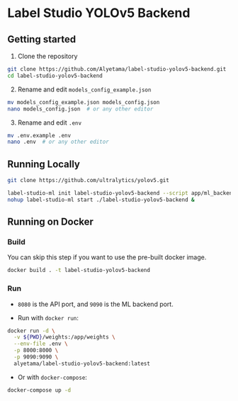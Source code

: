 # Label Studio YOLOv5 Backend

## Getting started

1. Clone the repository

```bash
git clone https://github.com/Alyetama/label-studio-yolov5-backend.git
cd label-studio-yolov5-backend
```

2. Rename and edit `models_config_example.json`

```bash
mv models_config_example.json models_config.json
nano models_config.json  # or any other editor
```

3. Rename and edit `.env`

```bash
mv .env.example .env
nano .env  # or any other editor
```

## Running Locally

```bash
git clone https://github.com/ultralytics/yolov5.git

label-studio-ml init label-studio-yolov5-backend --script app/ml_backend.py
nohup label-studio-ml start ./label-studio-yolov5-backend &
```

## Running on Docker

### Build

You can skip this step if you want to use the pre-built docker image.

```bash
docker build . -t label-studio-yolov5-backend
```

### Run

- `8080` is the API port, and `9090` is the ML backend port.

- Run with `docker run`:

```bash
docker run -d \
  -v ${PWD}/weights:/app/weights \
  --env-file .env \
  -p 8000:8000 \
  -p 9090:9090 \
  alyetama/label-studio-yolov5-backend:latest
```

- Or with `docker-compose`:

```bash
docker-compose up -d
```
